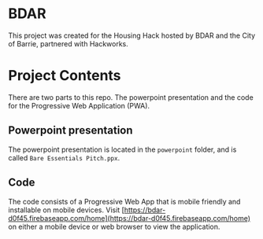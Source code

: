 # BDAR

This project was created for the Housing Hack hosted by BDAR and the City of Barrie, partnered with Hackworks.

# Project Contents

There are two parts to this repo. The powerpoint presentation and the code for the Progressive Web Application (PWA).

## Powerpoint presentation

The powerpoint presentation is located in the `powerpoint` folder, and is called `Bare Essentials Pitch.ppx`.

## Code

The code consists of a Progressive Web App that is mobile friendly and installable on mobile devices. Visit [https://bdar-d0f45.firebaseapp.com/home](https://bdar-d0f45.firebaseapp.com/home) on either a mobile device or web browser to view the application. 